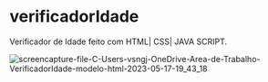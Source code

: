 # verificadorIdade
Verificador de Idade feito com HTML| CSS| JAVA SCRIPT.

![screencapture-file-C-Users-vsngj-OneDrive-Area-de-Trabalho-VerificadorIdade-modelo-html-2023-05-17-19_43_18](https://github.com/ViihSN/verificadorIdade/assets/93055828/ee2e76db-df29-4c8b-8eaf-ec3b2df97e21)
